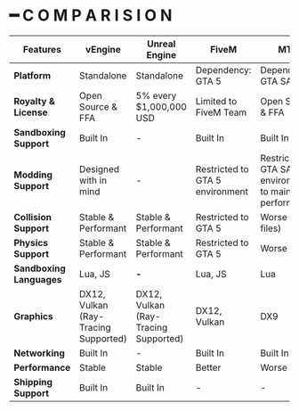 # ━ C O M P A R I S I O N

| Features                 | vEngine                              | Unreal Engine                        | FiveM                           | MTA                                                      |
| ------------------------ | ------------------------------------ | ------------------------------------ | ------------------------------- | -------------------------------------------------------- |
| **Platform**             | Standalone                           | Standalone                           | Dependency: GTA 5               | Dependency: GTA SA                                       |
| **Royalty & License**    | Open Source & FFA                    | 5% every $1,000,000 USD              | Limited to FiveM Team           | Open Source & FFA                                        |
| **Sandboxing Support**   | Built In                             | -                                    | Built In                        | Built In                                                 |
| **Modding Support**      | Designed with in mind                | -                                    | Restricted to GTA 5 environment | Restricted to GTA SA environment to maintain performance |
| **Collision Support**    | Stable & Performant                  | Stable & Performant                  | Restricted to GTA 5             | Worse (.col files)                                       |
| **Physics Support**      | Stable & Performant                  | Stable & Performant                  | Restricted to GTA 5             | Worse                                                    |
| **Sandboxing Languages** | Lua, JS                              | **-**                                | Lua, JS                         | Lua                                                      |
| **Graphics**             | DX12, Vulkan (Ray-Tracing Supported) | DX12, Vulkan (Ray-Tracing Supported) | DX12, Vulkan                    | DX9                                                      |
| **Networking**           | Built In                             | -                                    | Built In                        | Built In                                                 |
| **Performance**          | Stable                               | Stable                               | Better                          | Worse                                                    |
| **Shipping Support**     | Built In                             | Built In                             | -                               | -                                                        |
